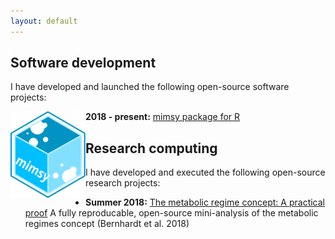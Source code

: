 ```yaml
---
layout: default
---
```


## Software development
I have developed and launched the following open-source software projects:

<img src="https://github.com/michelleckelly/michelleckelly.github.io/blob/master/images/logo.svg?sanitize=TRUE" align = "left" width = "120" />

**2018 - present:** [mimsy package for R](https://michelleckelly.github.io/mimsy/)




## Research computing
I have developed and executed the following open-source research projects:
* **Summer 2018:** [The metabolic regime concept: A practical proof](https://github.com/michelleckelly/Kelly_dcei/blob/master/FinalProject/FinalProject.pdf) A fully reproducable, open-source mini-analysis of the metabolic regimes concept (Bernhardt et al. 2018)
